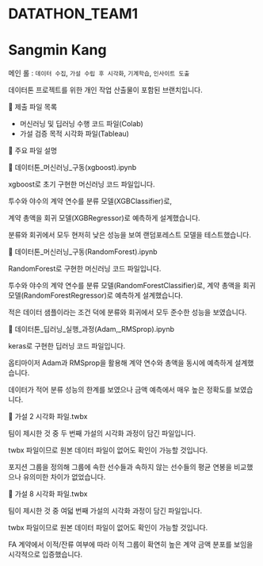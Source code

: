 # DATATHON_TEAM1

Sangmin Kang
===========================================
메인 롤 : `데이터 수집`, `가설 수립 후 시각화`, `기계학습`, `인사이트 도출`

데이터톤 프로젝트를 위한 개인 작업 산출물이 포함된 브랜치입니다.



📁 제출 파일 목록

- 머신러닝 및 딥러닝 수행 코드 파일(Colab)
- 가설 검증 목적 시각화 파일(Tableau)


📘 주요 파일 설명

📄 데이터톤_머신러닝_구동(xgboost).ipynb

xgboost로 초기 구현한 머신러닝 코드 파일입니다.

투수와 야수의 계약 연수를 분류 모델(XGBClassifier)로,

계약 총액을 회귀 모델(XGBRegressor)로 예측하게 설계했습니다.

분류와 회귀에서 모두 현저히 낮은 성능을 보여 랜덤포레스트 모델을 테스트했습니다.



📄 데이터톤_머신러닝_구동(RandomForest).ipynb

RandomForest로 구현한 머신러닝 코드 파일입니다.

투수와 야수의 계약 연수를 분류 모델(RandomForestClassifier)로,
계약 총액을 회귀 모델(RandomForestRegressor)로 예측하게 설계했습니다.

적은 데이터 샘플이라는 조건 덕에 분류와 회귀에서 모두 준수한 성능을 보였습니다.



📄 데이터톤_딥러닝_실행_과정(Adam,_RMSprop).ipynb

keras로 구현한 딥러닝 코드 파일입니다.

옵티마이저 Adam과 RMSprop을 활용해 계약 연수와 총액을 동시에 예측하게 설계했습니다.

데이터가 적어 분류 성능의 한계를 보였으나 금액 예측에서 매우 높은 정확도를 보였습니다.



📄 가설 2 시각화 파일.twbx

팀이 제시한 것 중 두 번째 가설의 시각화 과정이 담긴 파일입니다.

twbx 파일이므로 원본 데이터 파일이 없어도 확인이 가능할 것입니다.

포지션 그룹을 정의해 그룹에 속한 선수들과 속하지 않는 선수들의 평균 연봉을 비교했으나 유의미한 차이가 없었습니다.



📄 가설 8 시각화 파일.twbx

팀이 제시한 것 중 여덟 번째 가설의 시각화 과정이 담긴 파일입니다.

twbx 파일이므로 원본 데이터 파일이 없어도 확인이 가능할 것입니다.

FA 계약에서 이적/잔류 여부에 따라 이적 그룹이 확연히 높은 계약 금액 분포를 보임을 시각적으로 입증했습니다.

